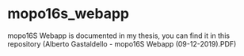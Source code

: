 # mopo16s_webapp
mopo16S Webapp is documented in my thesis, you can find it in this repository (Alberto Gastaldello - mopo16S Webapp (09-12-2019).PDF)
